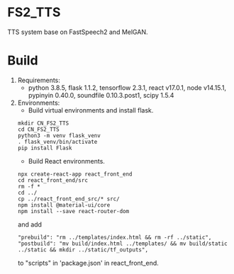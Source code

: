 # FS2_TTS
TTS system base on FastSpeech2 and MelGAN. 

# Build
1. Requirements:
    * python 3.8.5, flask 1.1.2, tensorflow 2.3.1, react v17.0.1, node v14.15.1, pypinyin 0.40.0, soundfile 0.10.3.post1, scipy 1.5.4
2. Environments:
    * Build virtual environments and install flask.
    ```
    mkdir CN_FS2_TTS
    cd CN_FS2_TTS
    python3 -m venv flask_venv
    . flask_venv/bin/activate
    pip install Flask
    ```
    * Build React environments.
    ```
    npx create-react-app react_front_end
    cd react_front_end/src
    rm -f *
    cd ../
    cp ../react_front_end_src/* src/
    npm install @material-ui/core
    npm install --save react-router-dom
    ```
    and add 
    ```
    "prebuild": "rm ../templates/index.html && rm -rf ../static",
    "postbuild": "mv build/index.html ../templates/ && mv build/static ../static && mkdir ../static/tf_outputs",
    ```
    to "scripts" in 'package.json' in react_front_end.
